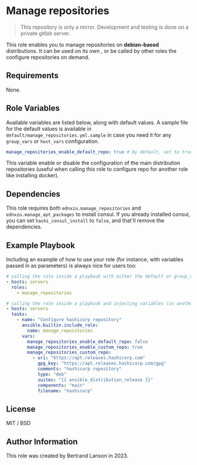 Manage repositories
=========
> This repository is only a mirror. Development and testing is done on a private gitlab server.

This role enables you to manage repositories on **debian-based** distributions. It can be used on its own , or be called by other roles the configure repositories on demand.

Requirements
------------

None.

Role Variables
--------------
Available variables are listed below, along with default values. A sample file for the default values is available in `default/manage_repositories.yml.sample` in case you need it for any `group_vars` or `host_vars` configuration.

```yaml
manage_repositories_enable_default_repo: true # by default, set to true
```
This variable enable or disable the configuration of the main distribution repositories (useful when calling this role to configure repo for another role like installing docker).

Dependencies
------------

This role requires both `ednxzu.manage_repositories` and `ednxzu.manage_apt_packages` to install consul. If you already installed consul, you can set `hashi_consul_install` to `false`, and that'll remove the dependencies.

Example Playbook
----------------

Including an example of how to use your role (for instance, with variables passed in as parameters) is always nice for users too:
```yaml
# calling the role inside a playbook with either the default or group_vars/host_vars
- hosts: servers
  roles:
    - manage_repositories
```

```yaml
# calling the role inside a playbook and injecting variables (in another role for example)
- hosts: servers
  tasks:
    - name: "Configure hashicorp repository"
      ansible.builtin.include_role: 
        name: manage_repositories
      vars:
        manage_repositories_enable_default_repo: false
        manage_repositories_enable_custom_repo: true
        manage_repositories_custom_repo:
          - uri: "https://apt.releases.hashicorp.com"
            gpg_key: "https://apt.releases.hashicorp.com/gpg"
            comments: "hashicorp repository"
            type: "deb"
            suites: "{{ ansible_distribution_release }}"
            components: "main"
            filename: "hashicorp"
```

License
-------

MIT / BSD

Author Information
------------------

This role was created by Bertrand Lanson in 2023.